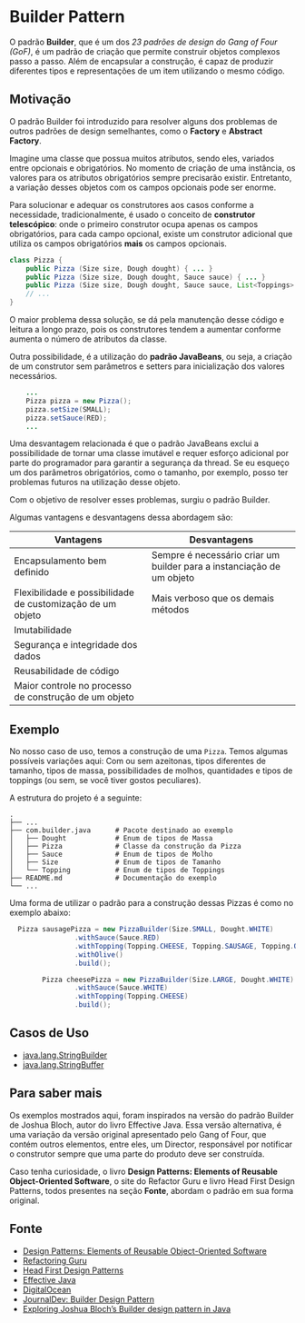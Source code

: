 # Builder Pattern
O padrão **Builder**, que é um dos _23 padrões de design do
Gang of Four (GoF)_, é um padrão de criação 
que permite construir objetos complexos passo a passo.
Além de encapsular a construção, é capaz de produzir diferentes
tipos e representações de um item utilizando o mesmo código.

## Motivação
O padrão Builder foi introduzido para resolver alguns 
dos problemas de outros padrões de design semelhantes, como
o **Factory** e **Abstract Factory**. 

Imagine uma classe que possua muitos atributos, sendo eles, 
variados entre opcionais e obrigatórios. No momento de criação
de uma instância, os valores para os atributos obrigatórios sempre
precisarão existir. Entretanto, a variação desses objetos com os campos
opcionais pode ser enorme.

Para solucionar e adequar os construtores aos casos conforme
a necessidade, tradicionalmente, é usado o conceito de 
**construtor telescópico**: onde o primeiro construtor 
ocupa apenas os campos obrigatórios, para cada campo opcional, 
existe um construtor adicional que utiliza os campos obrigatórios
**mais** os campos opcionais.

``` java
class Pizza {
    public Pizza (Size size, Dough dought) { ... }
    public Pizza (Size size, Dough dought, Sauce sauce) { ... }
    public Pizza (Size size, Dough dought, Sauce sauce, List<Toppings> toppings) { ... }
    // ...
}
```

O maior problema dessa solução, se dá pela manutenção desse 
código e leitura a longo prazo, pois os construtores tendem 
a aumentar conforme aumenta o número de atributos da classe.

Outra possibilidade, é a utilização do **padrão JavaBeans**, ou
seja, a criação de um construtor sem parâmetros e setters 
para inicialização dos valores necessários.

```java
    ...
    Pizza pizza = new Pizza();
    pizza.setSize(SMALL);
    pizza.setSauce(RED);
    ...
```

Uma desvantagem relacionada é que o padrão JavaBeans 
exclui a possibilidade de tornar uma classe imutável e 
requer esforço adicional por parte do programador para 
garantir a segurança da thread. Se eu esqueço um dos parâmetros
obrigatórios, como o tamanho, por exemplo, posso ter problemas
futuros na utilização desse objeto.

Com o objetivo de resolver esses problemas, surgiu o padrão 
Builder.

Algumas vantagens e desvantagens dessa abordagem são:


| Vantagens                                                  | Desvantagens                                                          |
|------------------------------------------------------------|-----------------------------------------------------------------------|
| Encapsulamento bem definido                                | Sempre é necessário criar um builder para a instanciação de um objeto |
| Flexibilidade e possibilidade de customização de um objeto | Mais verboso que os demais métodos                                    |
| Imutabilidade                                              |                                                                       |
| Segurança e integridade dos dados                          |                                                                       |
| Reusabilidade de código                                    |                                                                       |
| Maior controle no processo de construção de um objeto      |                                                                       |

## Exemplo

No nosso caso de uso, temos a construção de uma `Pizza`. Temos 
algumas possíveis variações aqui: Com ou sem azeitonas, 
tipos diferentes de tamanho, tipos de massa, possibilidades 
de molhos, quantidades e tipos de toppings 
(ou sem, se você tiver gostos peculiares).

A estrutura do projeto é a seguinte:
```
.
├── ...
├── com.builder.java      # Pacote destinado ao exemplo
│   ├── Dought            # Enum de tipos de Massa
│   ├── Pizza             # Classe da construção da Pizza
│   ├── Sauce             # Enum de tipos de Molho
│   ├── Size              # Enum de tipos de Tamanho
│   └── Topping           # Enum de tipos de Toppings
├── README.md             # Documentação do exemplo
└── ...

```


Uma forma de utilizar o padrão para a construção
dessas Pizzas é como no exemplo abaixo:

``` java
  Pizza sausagePizza = new PizzaBuilder(Size.SMALL, Dought.WHITE)
                .withSauce(Sauce.RED)
                .withTopping(Topping.CHEESE, Topping.SAUSAGE, Topping.ONION)
                .withOlive()
                .build();

        Pizza cheesePizza = new PizzaBuilder(Size.LARGE, Dought.WHITE)
                .withSauce(Sauce.WHITE)
                .withTopping(Topping.CHEESE)
                .build();
```

## Casos de Uso
- [java.lang.StringBuilder](https://docs.oracle.com/javase/8/docs/api/java/lang/StringBuilder.html)
- [java.lang.StringBuffer](https://docs.oracle.com/javase/8/docs/api/java/lang/StringBuffer.html#append-boolean-)

## Para saber mais
Os exemplos mostrados aqui, foram inspirados na versão do
padrão Builder de Joshua Bloch, autor do livro Effective Java.
Essa versão alternativa, é uma variação da versão original
apresentado pelo Gang of Four, que contém outros
elementos, entre eles, um Director, responsável
por notificar o construtor sempre que uma parte do produto 
deve ser construída.

Caso tenha curiosidade, o livro **Design Patterns: Elements of Reusable Object-Oriented Software**,
o site do Refactor Guru e livro Head First Design Patterns,
todos presentes na seção **Fonte**, abordam o padrão
em sua forma original.


## Fonte
- [Design Patterns: Elements of Reusable Object-Oriented Software](https://www.amazon.com/Design-Patterns-Object-Oriented-Addison-Wesley-Professional-ebook/dp/B000SEIBB8)
- [Refactoring Guru](https://refactoring.guru/design-patterns/builder)
- [Head First Design Patterns](https://www.amazon.com.br/Cabe%C3%A7a-Padr%C3%B5es-Projetos-Eric-Freeman/dp/8576081741)
- [Effective Java](https://www.amazon.com.br/Effective-Java-English-Joshua-Bloch-ebook/dp/B078H61SCH/ref=sr_1_1?__mk_pt_BR=%C3%85M%C3%85%C5%BD%C3%95%C3%91&crid=2VO8TOTTXMH5Y&keywords=effective+java&qid=1696547006&s=books&sprefix=effective+java%2Cstripbooks%2C148&sr=1-1)
- [DigitalOcean](https://www.digitalocean.com/community/tutorials/builder-design-pattern-in-java)
- [JournalDev: Builder Design Pattern](https://www.youtube.com/watch?v=D5NK5qMM14g&ab_channel=JournalDevITServices)
- [Exploring Joshua Bloch’s Builder design pattern in Java](https://blogs.oracle.com/javamagazine/post/exploring-joshua-blochs-builder-design-pattern-in-java)

